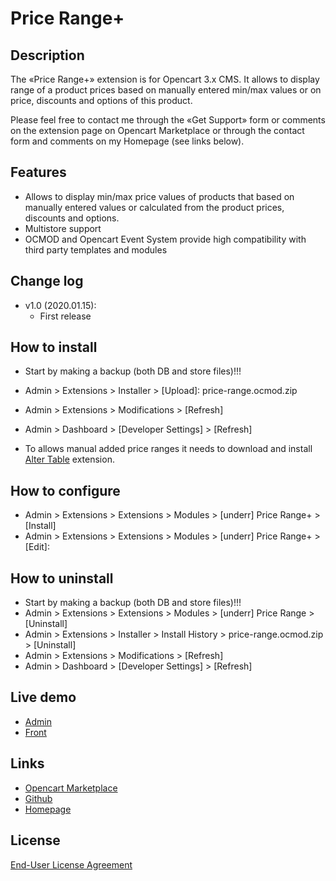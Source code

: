 # Price Range+

## Description
The «Price Range+» extension is for Opencart 3.x CMS. It allows to display range of a product prices based on manually entered min/max values or on price, discounts and options of this product.

Please feel free to contact me through the «Get Support» form or comments on the extension page on Opencart Marketplace or through the contact form and comments on my Homepage (see links below).

## Features
* Allows to display min/max price values of products that based on manually entered values or calculated from the product prices, discounts and options.
* Multistore support
* OCMOD and Opencart Event System provide high compatibility with third party templates and modules

## Change log
* v1.0 (2020.01.15):
  * First release

## How to install
* Start by making a backup (both DB and store files)!!!
* Admin > Extensions > Installer > [Upload]: price-range.ocmod.zip
* Admin > Extensions > Modifications > [Refresh]
* Admin > Dashboard > [Developer Settings] > [Refresh]

* To allows manual added price ranges it needs to download and install [Alter Table](https://github.com/underr-ua/ocmod3-alter-table) extension.

## How to configure
* Admin > Extensions > Extensions > Modules > [underr] Price Range+ > [Install]
* Admin > Extensions > Extensions > Modules > [underr] Price Range+ > [Edit]:

## How to uninstall
* Start by making a backup (both DB and store files)!!!
* Admin > Extensions > Extensions > Modules > [underr] Price Range > [Uninstall]
* Admin > Extensions > Installer > Install History > price-range.ocmod.zip > [Uninstall]
* Admin > Extensions > Modifications > [Refresh]
* Admin > Dashboard > [Developer Settings] > [Refresh]

## Live demo
* [Admin](http://ocmod.freevar.com/oc3020/c/admin/index.php?route=extension/module/price_range)
* [Front](http://ocmod.freevar.com/oc3020/c)

## Links
* [Opencart Marketplace](https://www.opencart.com/index.php?route=marketplace/extension/info&extension_id=38331)
* [Github](https://github.com/underr-ua/ocmod3-price-range-plus)
* [Homepage](https://underr.space/en/notes/projects/project-020.html)

## License
[End-User License Agreement](https://raw.githubusercontent.com/underr-ua/ocmod3-price-range-plus/master/EULA.txt)
